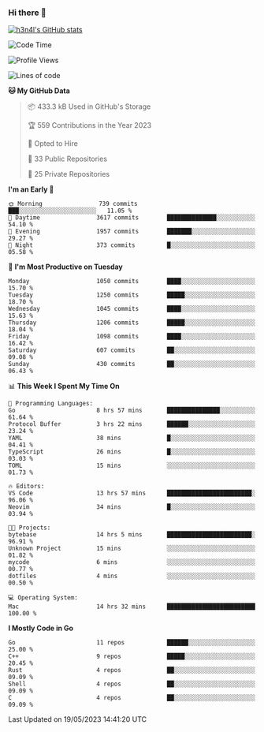 ### Hi there 👋

[![h3n4l's GitHub stats](https://github-readme-stats.vercel.app/api?username=h3n4l&count_private=true&show_icons=true&theme=radical)](https://github.com/h3n4l/github-readme-stats)

<!--START_SECTION:waka-->
![Code Time](http://img.shields.io/badge/Code%20Time-1%2C231%20hrs%2032%20mins-blue)

![Profile Views](http://img.shields.io/badge/Profile%20Views-0-blue)

![Lines of code](https://img.shields.io/badge/From%20Hello%20World%20I%27ve%20Written-3.1%20million%20lines%20of%20code-blue)

**🐱 My GitHub Data** 

> 📦 433.3 kB Used in GitHub's Storage 
 > 
> 🏆 559 Contributions in the Year 2023
 > 
> 💼 Opted to Hire
 > 
> 📜 33 Public Repositories 
 > 
> 🔑 25 Private Repositories 
 > 
**I'm an Early 🐤** 

```text
🌞 Morning                739 commits         ███░░░░░░░░░░░░░░░░░░░░░░   11.05 % 
🌆 Daytime                3617 commits        ██████████████░░░░░░░░░░░   54.10 % 
🌃 Evening                1957 commits        ███████░░░░░░░░░░░░░░░░░░   29.27 % 
🌙 Night                  373 commits         █░░░░░░░░░░░░░░░░░░░░░░░░   05.58 % 
```
📅 **I'm Most Productive on Tuesday** 

```text
Monday                   1050 commits        ████░░░░░░░░░░░░░░░░░░░░░   15.70 % 
Tuesday                  1250 commits        █████░░░░░░░░░░░░░░░░░░░░   18.70 % 
Wednesday                1045 commits        ████░░░░░░░░░░░░░░░░░░░░░   15.63 % 
Thursday                 1206 commits        █████░░░░░░░░░░░░░░░░░░░░   18.04 % 
Friday                   1098 commits        ████░░░░░░░░░░░░░░░░░░░░░   16.42 % 
Saturday                 607 commits         ██░░░░░░░░░░░░░░░░░░░░░░░   09.08 % 
Sunday                   430 commits         ██░░░░░░░░░░░░░░░░░░░░░░░   06.43 % 
```


📊 **This Week I Spent My Time On** 

```text
💬 Programming Languages: 
Go                       8 hrs 57 mins       ███████████████░░░░░░░░░░   61.64 % 
Protocol Buffer          3 hrs 22 mins       ██████░░░░░░░░░░░░░░░░░░░   23.24 % 
YAML                     38 mins             █░░░░░░░░░░░░░░░░░░░░░░░░   04.41 % 
TypeScript               26 mins             █░░░░░░░░░░░░░░░░░░░░░░░░   03.03 % 
TOML                     15 mins             ░░░░░░░░░░░░░░░░░░░░░░░░░   01.73 % 

🔥 Editors: 
VS Code                  13 hrs 57 mins      ████████████████████████░   96.06 % 
Neovim                   34 mins             █░░░░░░░░░░░░░░░░░░░░░░░░   03.94 % 

🐱‍💻 Projects: 
bytebase                 14 hrs 5 mins       ████████████████████████░   96.91 % 
Unknown Project          15 mins             ░░░░░░░░░░░░░░░░░░░░░░░░░   01.82 % 
mycode                   6 mins              ░░░░░░░░░░░░░░░░░░░░░░░░░   00.77 % 
dotfiles                 4 mins              ░░░░░░░░░░░░░░░░░░░░░░░░░   00.50 % 

💻 Operating System: 
Mac                      14 hrs 32 mins      █████████████████████████   100.00 % 
```

**I Mostly Code in Go** 

```text
Go                       11 repos            ██████░░░░░░░░░░░░░░░░░░░   25.00 % 
C++                      9 repos             █████░░░░░░░░░░░░░░░░░░░░   20.45 % 
Rust                     4 repos             ██░░░░░░░░░░░░░░░░░░░░░░░   09.09 % 
Shell                    4 repos             ██░░░░░░░░░░░░░░░░░░░░░░░   09.09 % 
C                        4 repos             ██░░░░░░░░░░░░░░░░░░░░░░░   09.09 % 
```




 Last Updated on 19/05/2023 14:41:20 UTC
<!--END_SECTION:waka-->

